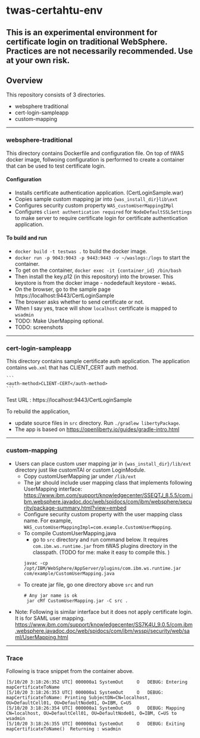 # twas-certahtu-env

## This is an experimental environment for certificate login on traditional WebSphere. Practices are not necessarily recommended. Use at your own risk.

## Overview

This repository consists of 3 directories. 
- websphere traditional
- cert-login-sampleapp
- custom-mapping
---
### websphere-traditional

This directory contains Dockerfile and configuration file.  On top of tWAS docker image, follwoing configuration is performed to create a container that can be used to test certificate login. 
#### Configuration
- Installs certificate authentication application. (CertLoginSample.war)
- Copies sample custom mapping jar into `{was_install_dir}lib\ext`
- Configures security custom property `WAS_customUserMappingIMpl` 
- Configures `client authentication required` for `NodeDefaultSSLSettings` to make server to require certificate login for certificate authentication application. <!-- In the directory, configire.py. On adminconsole, NodeDefaultSSLSettings, QOP Panel Screenshot -->
#### To build and run
- `docker build -t testwas .` to build the docker image. 
- `docker run -p 9043:9043 -p 9443:9443 -v ~/waslogs:/logs`  to start the container. 
- To get on the container,  `docker exec -it {container_id} /bin/bash` 
- Then install the key.p12 (in this repository) into the browser. This keystore is from the docker image - nodedefault keystore - `WebAS`.
- On the browser, go to the sample page https://localhost:9443/CertLoginSample
- The browser asks whether to send certificate or not. 
- When I say yes, trace will show `localhost` certificate is mapped to `wsadmin`
- TODO: Make UserMapping optional. 
- TODO: screenshots

---
### cert-login-sampleapp 

This directory contains sample certificate auth application. The application contains `web.xml` that has CLIENT_CERT auth method. 

    ```
    <auth-method>CLIENT-CERT</auth-method> 
    ```
Test URL : https://localhost:9443/CertLoginSample

To rebuild the application, 
- update source files in `src` directory. Run `./gradlew libertyPackage`.
- The app is based on https://openliberty.io/guides/gradle-intro.html

---
### custom-mapping
   - Users can place custom user mapping jar in `{was_install_dir}/lib/ext` directory just like customTAI or custom LoginModule. 
        - Copy customUserMapping jar under `/lib/ext`
        - The jar should include user mapping class that implements following UserMapping interface: https://www.ibm.com/support/knowledgecenter/SSEQTJ_8.5.5/com.ibm.websphere.javadoc.doc/web/spidocs/com/ibm/websphere/security/package-summary.html?view=embed 
        - Configure security custom property with the user mapping class name. For example, `WAS_customUserMappingImpl=com.example.CustomUserMapping`.
        - To compile CustomUserMapping.java
            - go to `src` directory and run command below. It requires `com.ibm.ws.runtime.jar` from tWAS plugins directory in the classpath. (TODO for me: make it easy to compile this. )
            ```
            javac -cp /opt/IBM/WebSphere/AppServer/plugins/com.ibm.ws.runtime.jar com/example/CustomUserMapping.java
            ```  
        - To create jar file, go one directory above `src` and run
            ```
          # Any jar name is ok
             jar cMf CustomUserMapping.jar -C src .
             ```
   - Note: Following is similar interface but it does not apply certificate login. It is for SAML user mapping. 
    https://www.ibm.com/support/knowledgecenter/SS7K4U_9.0.5/com.ibm.websphere.javadoc.doc/web/spidocs/com/ibm/wsspi/security/web/saml/UserMapping.html
   

---
### Trace

Following is trace snippet from the container above. 

```
[5/10/20 3:18:26:352 UTC] 000000a1 SystemOut     O   DEBUG: Entering mapCertificateToName
[5/10/20 3:18:26:353 UTC] 000000a1 SystemOut     O   DEBUG: mapCertificateToName: Printing SubjectDN=CN=localhost, OU=DefaultCell01, OU=DefaultNode01, O=IBM, C=US
[5/10/20 3:18:26:354 UTC] 000000a1 SystemOut     O   DEBUG: Mapping CN=localhost, OU=DefaultCell01, OU=DefaultNode01, O=IBM, C=US to wsadmin
[5/10/20 3:18:26:355 UTC] 000000a1 SystemOut     O   DEBUG: Exiting mapCertificateToName()  Returning : wsadmin
```
<!---

[Configure Kerberos in WAS](https://www.ibm.com/support/knowledgecenter/en/SSEQTP_9.0.5/com.ibm.websphere.base.doc/ae/tsec_kerb_setup.html)  
[Configure Kerberos in DB2](https://www.ibm.com/support/knowledgecenter/en/SSEPGG_11.1.0/com.ibm.db2.luw.admin.sec.doc/doc/c0058525.html)

- TODO upload all tWAS files Dropbox\CertificatLogin

-->